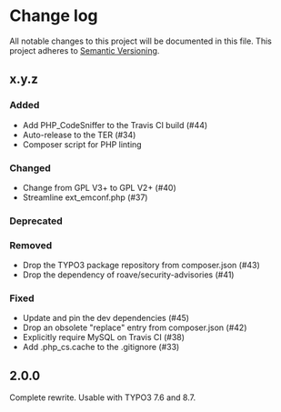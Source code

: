 # Change log

All notable changes to this project will be documented in this file.
This project adheres to [Semantic Versioning](https://semver.org/).

## x.y.z

### Added
- Add PHP_CodeSniffer to the Travis CI build (#44)
- Auto-release to the TER (#34)
- Composer script for PHP linting

### Changed
- Change from GPL V3+ to GPL V2+ (#40)
- Streamline ext_emconf.php (#37)

### Deprecated

### Removed
- Drop the TYPO3 package repository from composer.json (#43)
- Drop the dependency of roave/security-advisories (#41)

### Fixed
- Update and pin the dev dependencies (#45)
- Drop an obsolete "replace" entry from composer.json (#42)
- Explicitly require MySQL on Travis CI (#38)
- Add .php_cs.cache to the .gitignore (#33)

## 2.0.0
Complete rewrite. Usable with TYPO3 7.6 and 8.7.
